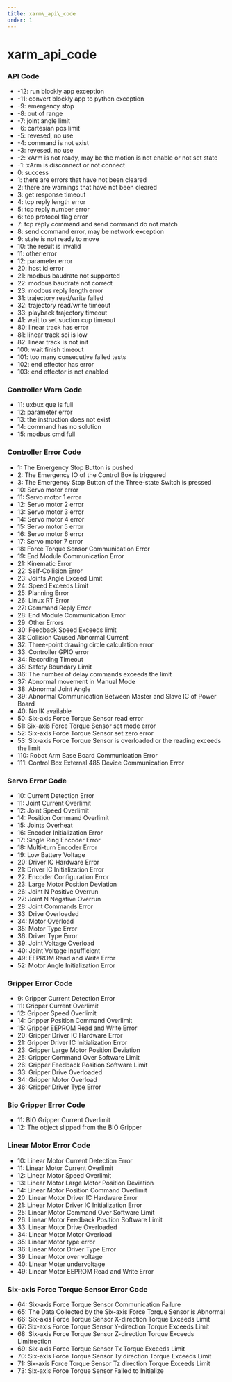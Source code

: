 ```yaml
---
title: xarm\_api\_code
order: 1
---
```


# xarm\_api\_code

### API Code

* \-12: run blockly app exception
* \-11: convert blockly app to pythen exception
* \-9: emergency stop
* \-8: out of range
* \-7: joint angle limit
* \-6: cartesian pos limit
* \-5: revesed, no use
* \-4: command is not exist
* \-3: revesed, no use
* \-2: xArm is not ready, may be the motion is not enable or not set state
* \-1: xArm is disconnect or not connect
* 0: success
* 1: there are errors that have not been cleared
* 2: there are warnings that have not been cleared
* 3: get response timeout
* 4: tcp reply length error
* 5: tcp reply number error
* 6: tcp protocol flag error
* 7: tcp reply command and send command do not match
* 8: send command error, may be network exception
* 9: state is not ready to move
* 10: the result is invalid
* 11: other error
* 12: parameter error
* 20: host id error
* 21: modbus baudrate not supported
* 22: modbus baudrate not correct
* 23: modbus reply length error
* 31: trajectory read/write failed
* 32: trajectory read/write timeout
* 33: playback trajectory timeout
* 41: wait to set suction cup timeout
* 80: linear track has error
* 81: linear track sci is low
* 82: linear track is not init
* 100: wait finish timeout
* 101: too many consecutive failed tests
* 102: end effector has error
* 103: end effector is not enabled

### Controller Warn Code

* 11: uxbux que is full
* 12: parameter error
* 13: the instruction does not exist
* 14: command has no solution
* 15: modbus cmd full

### Controller Error Code

* 1: The Emergency Stop Button is pushed
* 2: The Emergency IO of the Control Box is triggered
* 3: The Emergency Stop Button of the Three-state Switch is pressed
* 10: Servo motor error
* 11: Servo motor 1 error
* 12: Servo motor 2 error
* 13: Servo motor 3 error
* 14: Servo motor 4 error
* 15: Servo motor 5 error
* 16: Servo motor 6 error
* 17: Servo motor 7 error
* 18: Force Torque Sensor Communication Error
* 19: End Module Communication Error
* 21: Kinematic Error
* 22: Self-Collision Error
* 23: Joints Angle Exceed Limit
* 24: Speed Exceeds Limit
* 25: Planning Error
* 26: Linux RT Error
* 27: Command Reply Error
* 28: End Module Communication Error
* 29: Other Errors
* 30: Feedback Speed Exceeds limit
* 31: Collision Caused Abnormal Current
* 32: Three-point drawing circle calculation error
* 33: Controller GPIO error
* 34: Recording Timeout
* 35: Safety Boundary Limit
* 36: The number of delay commands exceeds the limit
* 37: Abnormal movement in Manual Mode
* 38: Abnormal Joint Angle
* 39: Abnormal Communication Between Master and Slave IC of Power Board
* 40: No IK available
* 50: Six-axis Force Torque Sensor read error
* 51: Six-axis Force Torque Sensor set mode error
* 52: Six-axis Force Torque Sensor set zero error
* 53: Six-axis Force Torque Sensor is overloaded or the reading exceeds the limit
* 110: Robot Arm Base Board Communication Error
* 111: Control Box External 485 Device Communication Error

### Servo Error Code

* 10: Current Detection Error
* 11: Joint Current Overlimit
* 12: Joint Speed Overlimit
* 14: Position Command Overlimit
* 15: Joints Overheat
* 16: Encoder Initialization Error
* 17: Single Ring Encoder Error
* 18: Multi-turn Encoder Error
* 19: Low Battery Voltage
* 20: Driver IC Hardware Error
* 21: Driver IC Initialization Error
* 22: Encoder Configuration Error
* 23: Large Motor Position Deviation
* 26: Joint N Positive Overrun
* 27: Joint N Negative Overrun
* 28: Joint Commands Error
* 33: Drive Overloaded
* 34: Motor Overload
* 35: Motor Type Error
* 36: Driver Type Error
* 39: Joint Voltage Overload
* 40: Joint Voltage Insufficient
* 49: EEPROM Read and Write Error
* 52: Motor Angle Initialization Error

### Gripper Error Code

* 9: Gripper Current Detection Error
* 11: Gripper Current Overlimit
* 12: Gripper Speed Overlimit
* 14: Gripper Position Command Overlimit
* 15: Gripper EEPROM Read and Write Error
* 20: Gripper Driver IC Hardware Error
* 21: Gripper Driver IC Initialization Error
* 23: Gripper Large Motor Position Deviation
* 25: Gripper Command Over Software Limit
* 26: Gripper Feedback Position Software Limit
* 33: Gripper Drive Overloaded
* 34: Gripper Motor Overload
* 36: Gripper Driver Type Error

### Bio Gripper Error Code

* 11: BIO Gripper Current Overlimit
* 12: The object slipped from the BIO Gripper

### Linear Motor Error Code

* 10: Linear Motor Current Detection Error
* 11: Linear Motor Current Overlimit
* 12: Linear Motor Speed Overlimit
* 13: Linear Motor Large Motor Position Deviation
* 14: Linear Motor Position Command Overlimit
* 20: Linear Motor Driver IC Hardware Error
* 21: Linear Motor Driver IC Initialization Error
* 25: Linear Motor Command Over Software Limit
* 26: Linear Motor Feedback Position Software Limit
* 33: Linear Motor Drive Overloaded
* 34: Linear Motor Motor Overload
* 35: Linear Motor type error
* 36: Linear Motor Driver Type Error
* 39: Linear Motor over voltage
* 40: Linear Moter undervoltage
* 49: Linear Motor EEPROM Read and Write Error

### Six-axis Force Torque Sensor Error Code

* 64: Six-axis Force Torque Sensor Communication Failure
* 65: The Data Collected by the Six-axis Force Torque Sensor is Abnormal
* 66: Six-axis Force Torque Sensor X-direction Torque Exceeds Limit
* 67: Six-axis Force Torque Sensor Y-direction Torque Exceeds Limit
* 68: Six-axis Force Torque Sensor Z-direction Torque Exceeds Limitrection
* 69: Six-axis Force Torque Sensor Tx Torque Exceeds Limit
* 70: Six-axis Force Torque Sensor Ty direction Torque Exceeds Limit
* 71: Six-axis Force Torque Sensor Tz direction Torque Exceeds Limit
* 73: Six-axis Force Torque Sensor Failed to Initialize
